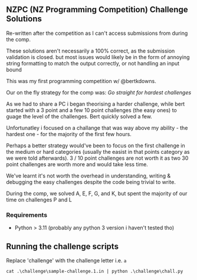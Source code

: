 ## **NZPC (NZ Programming Competition) Challenge Solutions**

Re-written after the competition as I can't access submissions from during the comp.

These solutions aren't necessarily a 100% correct, as the submission validation is closed. but most issues would likely be in the form of annoying string formatting to match the output correctly, or not handling an input bound

This was my first programming competition w/ @bertkdowns.

Our on the fly strategy for the comp was:
_Go straight for hardest challenges_

As we had to share a PC i began theorising a harder challenge, while bert started with a 3 point and a few 10 point challenges (the easy ones) to guage the level of the
challenges. Bert quickly solved a few.

Unfortunatley i focused on a challange that was way above my ability - the hardest one - for the majority of the first few hours.

Perhaps a better strategy would've been to focus on the first challenge in the medium or hard categories (usually the easist in that points category as we were told afterwards).
3 / 10 point challenges are not worth it as two 30 point challenges are worth more and would take less time.

We've learnt it's not worth the overhead in understanding, writing & debugging the easy challenges despite the code being trivial to write.

During the comp, we solved A, E, F, G, and K, but spent the majority of our time on challenges P and L

### Requirements

- Python > 3.11 (probably any python 3 version i haven't tested tho)

## Running the challenge scripts

Replace 'challenge' with the challenge letter i.e. `a`

`cat .\challenge\sample-challenge.1.in | python .\challenge\chall.py`
